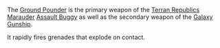The [Ground Pounder](Ground_Pounder.md) is the primary weapon of the
[Terran Republics](../etc/Terran_Republic.md)
[Marauder](../vehicles/Marauder.md)
[Assault Buggy](<../certifications/Assault_Buggy_(Certification).md>) as well as
the secondary weapon of the [Galaxy Gunship](../vehicles/Galaxy_Gunship.md).

It rapidly fires grenades that explode on contact.
